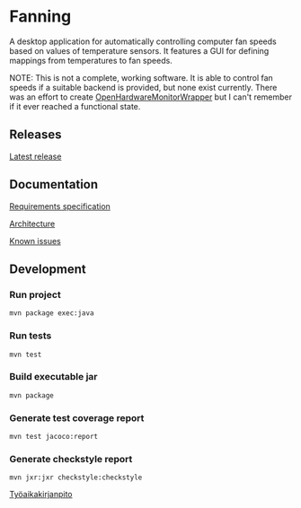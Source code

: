 # Fanning

A desktop application for automatically controlling computer fan speeds based on values of temperature sensors. It features a GUI for defining mappings from temperatures to fan speeds.

NOTE: This is not a complete, working software. It is able to control fan speeds if a suitable backend is provided, but none exist currently. There was an effort to create [OpenHardwareMonitorWrapper](https://github.com/Tuupertunut/OpenHardwareMonitorWrapper) but I can't remember if it ever reached a functional state.

## Releases

[Latest release](https://github.com/Tuupertunut/Fanning/releases)

## Documentation

[Requirements specification](https://github.com/Tuupertunut/Fanning/blob/master/documentation/reqspec.md)

[Architecture](https://github.com/Tuupertunut/Fanning/blob/master/documentation/architecture.md)

[Known issues](https://github.com/Tuupertunut/Fanning/blob/master/documentation/todo.md)

## Development

### Run project

```
mvn package exec:java
```

### Run tests

```
mvn test
```

### Build executable jar

```
mvn package
```

### Generate test coverage report

```
mvn test jacoco:report
```

### Generate checkstyle report

```
mvn jxr:jxr checkstyle:checkstyle
```

[Työaikakirjanpito](https://github.com/Tuupertunut/Fanning/blob/master/documentation/tyoaikakirjanpito.md)
